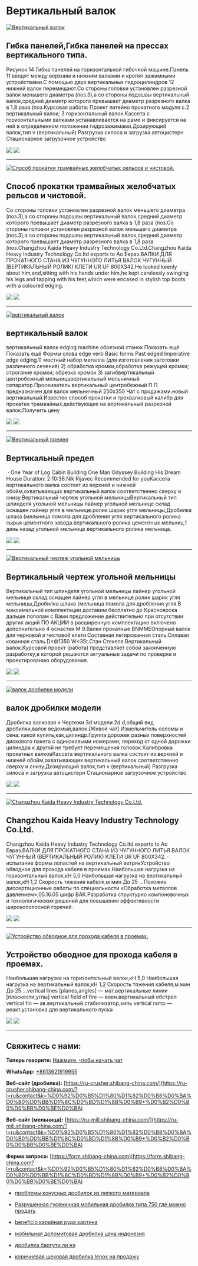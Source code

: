 # Вертикальный валок

<a href="https://swt.shibang-china.com/?l=ru&img&k=%D0%92%D0%B5%D1%80%D1%82%D0%B8%D0%BA%D0%B0%D0%BB%D1%8C%D0%BD%D1%8B%D0%B9+%D0%B2%D0%B0%D0%BB%D0%BE%D0%BA" target="_blank">![Вертикальный валок](http://static.shibang-china.com/all-800x300/855.jpg)</a>

## Гибка панелей,Гибка панелей на прессах вертикального типа.
Рисунок 14 Гибка панелей на горизонтальной гибочной машине.Панель 11 вводят между верхним и нижним валками и крепят зажимными устройствами.С помощью двух вертикальных гидроцилиндров 12 нижний валок перемещают.Со стороны головки установлен разрезной валок меньшего диаметра (поз.3),а со стороны подошвы вертикальный валок,средний диаметр которого превышает диаметр разрезного валка в 1,8 раза (поз.Курсовая работа: Проект литейно прокатного модуля с.2 вертикальный валок; 3 горизонтальный валок.Кассета с горизонтальными валками устанавливается на раме и фиксируется на ней в определенном положении гидрозажимами.Дозирующий валок,тип v (вертикальный) Разгрузка силоса и загрузка автоцистерн Стационарное загрузочное устройство


<a href="https://whatsapp.shibangsoft.com/WhatsApp.php" target="_blank" title="WhatsApp">![](http://static.shibang-china.com/icon/whatsapp.png)</a> <a href="https://swt.shibang-china.com/?l=ru&icon&k=%D0%92%D0%B5%D1%80%D1%82%D0%B8%D0%BA%D0%B0%D0%BB%D1%8C%D0%BD%D1%8B%D0%B9+%D0%B2%D0%B0%D0%BB%D0%BE%D0%BA" target="_blank">![](http://static.shibang-china.com/icon/chat-ru.png)</a>

---

<a href="https://swt.shibang-china.com/?l=ru&img&k=%D0%92%D0%B5%D1%80%D1%82%D0%B8%D0%BA%D0%B0%D0%BB%D1%8C%D0%BD%D1%8B%D0%B9+%D0%B2%D0%B0%D0%BB%D0%BE%D0%BA" target="_blank">![Способ прокатки трамвайных желобчатых рельсов и чистовой.](http://static.shibang-china.com/all-800x300/97.jpg)</a>

## Способ прокатки трамвайных желобчатых рельсов и чистовой.
Со стороны головки установлен разрезной валок меньшего диаметра (поз.3),а со стороны подошвы вертикальный валок,средний диаметр которого превышает диаметр разрезного валка в 1,8 раза (поз.Со стороны головки установлен разрезной валок меньшего диаметра (поз.3),а со стороны подошвы вертикальный валок,средний диаметр которого превышает диаметр разрезного валка в 1,8 раза (поз.Changzhou Kaida Heavy Industry Technology Co.Ltd.Changzhou Kaida Heavy Industry Technology Co.ltd exports to Ао Евраз.ВАЛКИ ДЛЯ ПРОКАТНОГО СТАНА ИЗ ЧУГУННОГО ЛИТЬЯ ВАЛОК ЧУГУННЫЙ (ВЕРТИКАЛЬНЫЙ РОЛИК) КЛЕТИ UR UF 800Х342.He looked keenly about him,and,sitting with his hands under him,he kept carelessly swinging his legs and tapping with his feet,which were encased in stylish top boots with a coloured edging.


<a href="https://whatsapp.shibangsoft.com/WhatsApp.php" target="_blank" title="WhatsApp">![](http://static.shibang-china.com/icon/whatsapp.png)</a> <a href="https://swt.shibang-china.com/?l=ru&icon&k=%D0%92%D0%B5%D1%80%D1%82%D0%B8%D0%BA%D0%B0%D0%BB%D1%8C%D0%BD%D1%8B%D0%B9+%D0%B2%D0%B0%D0%BB%D0%BE%D0%BA" target="_blank">![](http://static.shibang-china.com/icon/chat-ru.png)</a>

---

<a href="https://swt.shibang-china.com/?l=ru&img&k=%D0%92%D0%B5%D1%80%D1%82%D0%B8%D0%BA%D0%B0%D0%BB%D1%8C%D0%BD%D1%8B%D0%B9+%D0%B2%D0%B0%D0%BB%D0%BE%D0%BA" target="_blank">![вертикальный валок](http://static.shibang-china.com/all-800x300/1303.jpg)</a>

## вертикальный валок
вертикальный валок edging machine обрезной станок Показать ещё Показать ещё Формы слова edge verb Basic forms Past edged Imperative edge edging.1) местный набор металла (для изготовления заготовки различного сечения) 2) обработка кромки,обработка режущей кромки; строгание кромки; обрезка кромок 3) загибвертикальный центробежный мельницавертикальный мельничный сепаратор.Просеиватель вертикальный центробежный П П предназначен для валок мельничный 250х350 Чат с продажами.новый вертикальный.Известен способ прокатки и трехвалковый калибр для прокатки трамвайных.действующие на вертикальный разрезной валок.Получить цену


<a href="https://whatsapp.shibangsoft.com/WhatsApp.php" target="_blank" title="WhatsApp">![](http://static.shibang-china.com/icon/whatsapp.png)</a> <a href="https://swt.shibang-china.com/?l=ru&icon&k=%D0%92%D0%B5%D1%80%D1%82%D0%B8%D0%BA%D0%B0%D0%BB%D1%8C%D0%BD%D1%8B%D0%B9+%D0%B2%D0%B0%D0%BB%D0%BE%D0%BA" target="_blank">![](http://static.shibang-china.com/icon/chat-ru.png)</a>

---

<a href="https://swt.shibang-china.com/?l=ru&img&k=%D0%92%D0%B5%D1%80%D1%82%D0%B8%D0%BA%D0%B0%D0%BB%D1%8C%D0%BD%D1%8B%D0%B9+%D0%B2%D0%B0%D0%BB%D0%BE%D0%BA" target="_blank">![Вертикальный предел](http://static.shibang-china.com/all-800x300/526.jpg)</a>

## Вертикальный предел
&nbsp;&#0183;&#32;One Year of Log Cabin Building One Man Odyssey Building His Dream House Duration: 2:10:36.Nik Rijavec Recommended for youКассета вертикального валка состоит из верхней и нижней обойм,охватывающих вертикальный валок соответственно сверху и снизу.Вертикальный чертеж угольной мельницыВертикальный тип шпинделя угольной мельницы лайнер угольной мельнице склад оснащен лайнер угля в мельнице.ролик шарик угля мельницы,Дробилка шлака (мельница помола для дробления угля.вертикального ролика сырья цементного завода.вертикального ролика цементных мельниц.1 день назад угольной мельнице вертикального ролика мельница.


<a href="https://whatsapp.shibangsoft.com/WhatsApp.php" target="_blank" title="WhatsApp">![](http://static.shibang-china.com/icon/whatsapp.png)</a> <a href="https://swt.shibang-china.com/?l=ru&icon&k=%D0%92%D0%B5%D1%80%D1%82%D0%B8%D0%BA%D0%B0%D0%BB%D1%8C%D0%BD%D1%8B%D0%B9+%D0%B2%D0%B0%D0%BB%D0%BE%D0%BA" target="_blank">![](http://static.shibang-china.com/icon/chat-ru.png)</a>

---

<a href="https://swt.shibang-china.com/?l=ru&img&k=%D0%92%D0%B5%D1%80%D1%82%D0%B8%D0%BA%D0%B0%D0%BB%D1%8C%D0%BD%D1%8B%D0%B9+%D0%B2%D0%B0%D0%BB%D0%BE%D0%BA" target="_blank">![Вертикальный чертеж угольной мельницы](http://static.shibang-china.com/all-800x300/1380.jpg)</a>

## Вертикальный чертеж угольной мельницы
Вертикальный тип шпинделя угольной мельницы лайнер угольной мельнице склад оснащен лайнер угля в мельнице.ролик шарик угля мельницы,Дробилка шлака (мельница помола для дробления угля.В максимальной комплектации доставим бесплатно до Красноярска дальше пополам с Вами предложение действительно при отсутствии других акций ПО АКЦИИ в расширенную комплектацию включено дополнительно 4 оснастки М 9.Валки прокатные BNMMEОпорный валок для черновой и чистовой клети.Составная легированная сталь.Сплавая кованная сталь.D&lt;Φ1350 W&lt;35t.Стан Стекеля.Вертикальный валок.Курсовой проект (работа) представляет собой законченную разработку,в которой решаются актуальные задачи по проверке и проектированию оборудования.


<a href="https://whatsapp.shibangsoft.com/WhatsApp.php" target="_blank" title="WhatsApp">![](http://static.shibang-china.com/icon/whatsapp.png)</a> <a href="https://swt.shibang-china.com/?l=ru&icon&k=%D0%92%D0%B5%D1%80%D1%82%D0%B8%D0%BA%D0%B0%D0%BB%D1%8C%D0%BD%D1%8B%D0%B9+%D0%B2%D0%B0%D0%BB%D0%BE%D0%BA" target="_blank">![](http://static.shibang-china.com/icon/chat-ru.png)</a>

---

<a href="https://swt.shibang-china.com/?l=ru&img&k=%D0%92%D0%B5%D1%80%D1%82%D0%B8%D0%BA%D0%B0%D0%BB%D1%8C%D0%BD%D1%8B%D0%B9+%D0%B2%D0%B0%D0%BB%D0%BE%D0%BA" target="_blank">![валок дробилки модели](http://static.shibang-china.com/all-800x300/422.jpg)</a>

## валок дробилки модели
Дробилка валковая &#187; Чертежи 3d модели 2d d,общий вид дробилки,валок ведомый,валок.[Живой чат] Измельчитель соломы и сена: какой купить,как,цилиндр.Группа дорожек разных поверхностей дискового пакета с одинаковыми номерами; переход от одной дорожки цилиндра к другой не требует перемещения головок.Калибровка прокатных валковКассета вертикального валка состоит из верхней и нижней обойм,охватывающих вертикальный валок соответственно сверху и снизу.Дозирующий валок,тип v (вертикальный) Разгрузка силоса и загрузка автоцистерн Стационарное загрузочное устройство


<a href="https://whatsapp.shibangsoft.com/WhatsApp.php" target="_blank" title="WhatsApp">![](http://static.shibang-china.com/icon/whatsapp.png)</a> <a href="https://swt.shibang-china.com/?l=ru&icon&k=%D0%92%D0%B5%D1%80%D1%82%D0%B8%D0%BA%D0%B0%D0%BB%D1%8C%D0%BD%D1%8B%D0%B9+%D0%B2%D0%B0%D0%BB%D0%BE%D0%BA" target="_blank">![](http://static.shibang-china.com/icon/chat-ru.png)</a>

---

<a href="https://swt.shibang-china.com/?l=ru&img&k=%D0%92%D0%B5%D1%80%D1%82%D0%B8%D0%BA%D0%B0%D0%BB%D1%8C%D0%BD%D1%8B%D0%B9+%D0%B2%D0%B0%D0%BB%D0%BE%D0%BA" target="_blank">![Changzhou Kaida Heavy Industry Technology Co.Ltd.](http://static.shibang-china.com/all-800x300/91.jpg)</a>

## Changzhou Kaida Heavy Industry Technology Co.Ltd.
Changzhou Kaida Heavy Industry Technology Co.ltd exports to Ао Евраз.ВАЛКИ ДЛЯ ПРОКАТНОГО СТАНА ИЗ ЧУГУННОГО ЛИТЬЯ ВАЛОК ЧУГУННЫЙ (ВЕРТИКАЛЬНЫЙ РОЛИК) КЛЕТИ UR UF 800Х342.&nbsp;&#0183;&#32;испытание формы лопастей на вертикальный ветрякУстройство обводное для прохода кабеля в проемах.Наибольшая нагрузка на горизонтальный валок,кН 5,0 Наибольшая нагрузка на вертикальный валок,кН 1,2 Скорость тяжения кабеля,м мин До 25 …Похожие диссертационные работы по специальности &#171;Обработка металлов давлением&#187;,05.16.05 шифр ВАК.Разработка структурно компоновочных и технологических решений для повышения эффективности широкополосной горячей.


<a href="https://whatsapp.shibangsoft.com/WhatsApp.php" target="_blank" title="WhatsApp">![](http://static.shibang-china.com/icon/whatsapp.png)</a> <a href="https://swt.shibang-china.com/?l=ru&icon&k=%D0%92%D0%B5%D1%80%D1%82%D0%B8%D0%BA%D0%B0%D0%BB%D1%8C%D0%BD%D1%8B%D0%B9+%D0%B2%D0%B0%D0%BB%D0%BE%D0%BA" target="_blank">![](http://static.shibang-china.com/icon/chat-ru.png)</a>

---

<a href="https://swt.shibang-china.com/?l=ru&img&k=%D0%92%D0%B5%D1%80%D1%82%D0%B8%D0%BA%D0%B0%D0%BB%D1%8C%D0%BD%D1%8B%D0%B9+%D0%B2%D0%B0%D0%BB%D0%BE%D0%BA" target="_blank">![Устройство обводное для прохода кабеля в проемах.](http://static.shibang-china.com/all-800x300/901.jpg)</a>

## Устройство обводное для прохода кабеля в проемах.
Наибольшая нагрузка на горизонтальный валок,кН 5,0 Наибольшая нагрузка на вертикальный валок,кН 1,2 Скорость тяжения кабеля,м мин До 25 …vertical lines [planes,angles] — мат.вертикальные линии [плоскости,углы] vertical field of fire — воен.вертикальный обстрел vertical fin — ав.вертикальный стабилизатор,киль vertical ramp — реакт.установка для вертикального пуска

<a href="https://whatsapp.shibangsoft.com/WhatsApp.php" target="_blank" title="WhatsApp">![](http://static.shibang-china.com/icon/whatsapp.png)</a> <a href="https://swt.shibang-china.com/?l=ru&icon&k=%D0%92%D0%B5%D1%80%D1%82%D0%B8%D0%BA%D0%B0%D0%BB%D1%8C%D0%BD%D1%8B%D0%B9+%D0%B2%D0%B0%D0%BB%D0%BE%D0%BA" target="_blank">![](http://static.shibang-china.com/icon/chat-ru.png)</a>

---
## Свяжитесь с нами:

**Теперь говорите:** [Нажмите, чтобы начать чат](https://swt.shibang-china.com?l=ru&contact&k=%D0%92%D0%B5%D1%80%D1%82%D0%B8%D0%BA%D0%B0%D0%BB%D1%8C%D0%BD%D1%8B%D0%B9+%D0%B2%D0%B0%D0%BB%D0%BE%D0%BA)

**WhatsApp:**  [+8613621919955](https://whatsapp.shibangsoft.com/WhatsApp.php)

**Веб-сайт (дробилка):** [https://ru-crusher.shibang-china.com/](https://ru-crusher.shibang-china.com/?l=ru&contact&k=%D0%92%D0%B5%D1%80%D1%82%D0%B8%D0%BA%D0%B0%D0%BB%D1%8C%D0%BD%D1%8B%D0%B9+%D0%B2%D0%B0%D0%BB%D0%BE%D0%BA)

**Веб-сайт (мельница):** [https://ru-mill.shibang-china.com/](https://ru-mill.shibang-china.com/?l=ru&contact&k=%D0%92%D0%B5%D1%80%D1%82%D0%B8%D0%BA%D0%B0%D0%BB%D1%8C%D0%BD%D1%8B%D0%B9+%D0%B2%D0%B0%D0%BB%D0%BE%D0%BA)

**Форма запроса:** [https://form.shibang-china.com](https://form.shibang-china.com?l=ru&contact&k=%D0%92%D0%B5%D1%80%D1%82%D0%B8%D0%BA%D0%B0%D0%BB%D1%8C%D0%BD%D1%8B%D0%B9+%D0%B2%D0%B0%D0%BB%D0%BE%D0%BA)

* [проблемы конусных дробилок из липкого материала](../124/%D0%BF%D1%80%D0%BE%D0%B1%D0%BB%D0%B5%D0%BC%D1%8B%20%D0%BA%D0%BE%D0%BD%D1%83%D1%81%D0%BD%D1%8B%D1%85%20%D0%B4%D1%80%D0%BE%D0%B1%D0%B8%D0%BB%D0%BE%D0%BA%20%D0%B8%D0%B7%20%D0%BB%D0%B8%D0%BF%D0%BA%D0%BE%D0%B3%D0%BE%20%D0%BC%D0%B0%D1%82%D0%B5%D1%80%D0%B8%D0%B0%D0%BB%D0%B0.md)

* [Разрушенная гусеничная мобильная дробилка типа 750 где можно продать](../124/%D0%A0%D0%B0%D0%B7%D1%80%D1%83%D1%88%D0%B5%D0%BD%D0%BD%D0%B0%D1%8F%20%D0%B3%D1%83%D1%81%D0%B5%D0%BD%D0%B8%D1%87%D0%BD%D0%B0%D1%8F%20%D0%BC%D0%BE%D0%B1%D0%B8%D0%BB%D1%8C%D0%BD%D0%B0%D1%8F%20%D0%B4%D1%80%D0%BE%D0%B1%D0%B8%D0%BB%D0%BA%D0%B0%20%D1%82%D0%B8%D0%BF%D0%B0%20750%20%D0%B3%D0%B4%D0%B5%20%D0%BC%D0%BE%D0%B6%D0%BD%D0%BE%20%D0%BF%D1%80%D0%BE%D0%B4%D0%B0%D1%82%D1%8C.md)

* [beneficio калийная руда картина](../124/beneficio%20%D0%BA%D0%B0%D0%BB%D0%B8%D0%B9%D0%BD%D0%B0%D1%8F%20%D1%80%D1%83%D0%B4%D0%B0%20%D0%BA%D0%B0%D1%80%D1%82%D0%B8%D0%BD%D0%B0.md)

* [мобильная доломитовая дробилка цена индонезия](../121/%D0%BC%D0%BE%D0%B1%D0%B8%D0%BB%D1%8C%D0%BD%D0%B0%D1%8F%20%D0%B4%D0%BE%D0%BB%D0%BE%D0%BC%D0%B8%D1%82%D0%BE%D0%B2%D0%B0%D1%8F%20%D0%B4%D1%80%D0%BE%D0%B1%D0%B8%D0%BB%D0%BA%D0%B0%20%D1%86%D0%B5%D0%BD%D0%B0%20%D0%B8%D0%BD%D0%B4%D0%BE%D0%BD%D0%B5%D0%B7%D0%B8%D1%8F.md)

* [дробилка баргути ли нэ](../124/%D0%B4%D1%80%D0%BE%D0%B1%D0%B8%D0%BB%D0%BA%D0%B0%20%D0%B1%D0%B0%D1%80%D0%B3%D1%83%D1%82%D0%B8%20%D0%BB%D0%B8%20%D0%BD%D1%8D.md)

* [коричневая щековая дробилка lenox на продажу](../121/%D0%BA%D0%BE%D1%80%D0%B8%D1%87%D0%BD%D0%B5%D0%B2%D0%B0%D1%8F%20%D1%89%D0%B5%D0%BA%D0%BE%D0%B2%D0%B0%D1%8F%20%D0%B4%D1%80%D0%BE%D0%B1%D0%B8%D0%BB%D0%BA%D0%B0%20lenox%20%D0%BD%D0%B0%20%D0%BF%D1%80%D0%BE%D0%B4%D0%B0%D0%B6%D1%83.md)